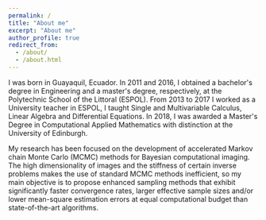 ```yaml
---
permalink: /
title: "About me"
excerpt: "About me"
author_profile: true
redirect_from: 
  - /about/
  - /about.html
---
```


I was born in Guayaquil, Ecuador. In 2011 and 2016, I obtained a bachelor's degree in Engineering and a master's degree, respectively, at the Polytechnic School of the Littoral (ESPOL). From 2013 to 2017 I worked as a University teacher in ESPOL, I taught Single and Multivariable Calculus, Linear Algebra and Differential Equations. In 2018, I was awarded a Master's Degree in Computational Applied Mathematics with distinction at the University of Edinburgh.

My research has been focused on the development of accelerated Markov chain Monte Carlo (MCMC) methods for Bayesian computational imaging. The high dimensionality of images and the stiffness of certain inverse problems makes the use of standard MCMC methods inefficient, so my main objective is to propose enhanced sampling methods that exhibit significantly faster convergence rates, larger effective sample sizes and/or lower mean-square estimation errors at equal computational budget than state-of-the-art algorithms.